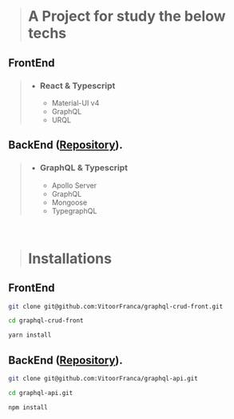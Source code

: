 > # A Project for study the below techs

## FrontEnd

> - ### React & Typescript
>   - Material-UI v4
>   - GraphQL
>   - URQL

## BackEnd ([Repository](https://github.com/VitoorFranca/graphql-api)).

> - ### GraphQL & Typescript
>   - Apollo Server
>   - GraphQL
>   - Mongoose
>   - TypegraphQL

<br>

> # Installations

## FrontEnd

```sh
git clone git@github.com:VitoorFranca/graphql-crud-front.git

cd graphql-crud-front

yarn install
```

## BackEnd ([Repository](https://github.com/VitoorFranca/graphql-api)).

```sh
git clone git@github.com:VitoorFranca/graphql-api.git

cd graphql-api.git

npm install
```
